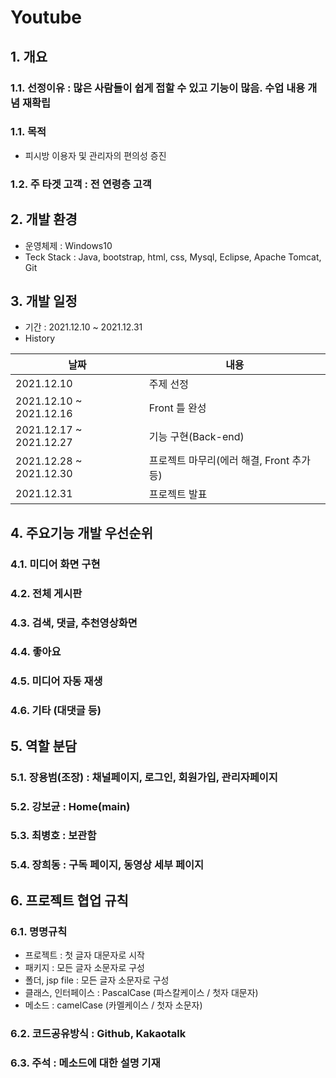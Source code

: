 # Youtube

## 1. 개요
### 1.1. 선정이유 : 많은 사람들이 쉽게 접할 수 있고 기능이 많음. 수업 내용 개념 재확립
### 1.1. 목적
- 피시방 이용자 및 관리자의 편의성 증진

### 1.2. 주 타겟 고객 : 전 연령층 고객

## 2. 개발 환경
- 운영체제 : Windows10  
- Teck Stack : Java, bootstrap, html, css, Mysql, Eclipse, Apache Tomcat, Git

## 3. 개발 일정
- 기간 : 2021.12.10 ~ 2021.12.31  
- History

|날짜|내용|
|----|----|
|2021.12.10|주제 선정|
|2021.12.10 ~ 2021.12.16|Front 틀 완성|
|2021.12.17 ~ 2021.12.27|기능 구현(Back-end)|
|2021.12.28 ~ 2021.12.30|프로젝트 마무리(에러 해결, Front 추가 등)|
|2021.12.31|프로젝트 발표|

## 4. 주요기능 개발 우선순위
 ### 4.1. 미디어 화면 구현
 ### 4.2. 전체 게시판
 ### 4.3. 검색, 댓글, 추천영상화면
 ### 4.4. 좋아요
 ### 4.5. 미디어 자동 재생
 ### 4.6. 기타 (대댓글 등)
 
## 5. 역할 분담
 ### 5.1. 장용범(조장) : 채널페이지, 로그인, 회원가입, 관리자페이지
 ### 5.2. 강보균 : Home(main)
 ### 5.3. 최병호 : 보관함
 ### 5.4. 장희동 : 구독 페이지, 동영상 세부 페이지
 
## 6. 프로젝트 협업 규칙
 ### 6.1. 명명규칙
- 프로젝트 : 첫 글자 대문자로 시작
- 패키지 : 모든 글자 소문자로 구성
- 폴더, jsp file : 모든 글자 소문자로 구성
- 클래스, 인터페이스 : PascalCase (파스칼케이스 / 첫자 대문자)
- 메소드 : camelCase (카멜케이스 / 첫자 소문자)
 ### 6.2. 코드공유방식 : Github, Kakaotalk
 ### 6.3. 주석 : 메소드에 대한 설명 기재
